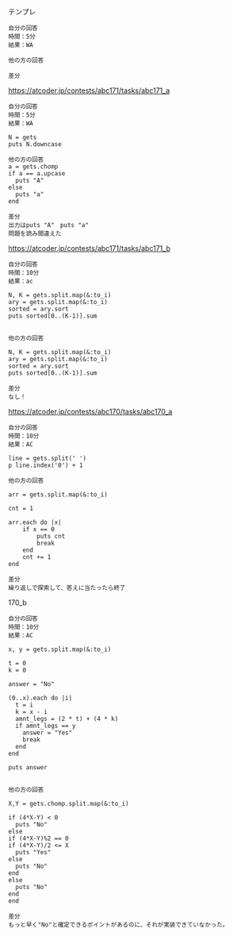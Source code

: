 テンプレ
~~~
自分の回答
時間：5分
結果：WA

他の方の回答

差分

~~~



https://atcoder.jp/contests/abc171/tasks/abc171_a
~~~
自分の回答
時間：5分
結果：WA

N = gets
puts N.downcase

他の方の回答
a = gets.chomp
if a == a.upcase
  puts "A"
else
  puts "a"
end

差分
出力はputs "A"　puts "a"
問題を読み間違えた
~~~


https://atcoder.jp/contests/abc171/tasks/abc171_b
~~~
自分の回答
時間：10分
結果：ac

N, K = gets.split.map(&:to_i)
ary = gets.split.map(&:to_i)
sorted = ary.sort
puts sorted[0..(K-1)].sum


他の方の回答

N, K = gets.split.map(&:to_i)
ary = gets.split.map(&:to_i)
sorted = ary.sort
puts sorted[0..(K-1)].sum

差分
なし！
~~~




https://atcoder.jp/contests/abc170/tasks/abc170_a
~~~
自分の回答
時間：10分
結果：AC

line = gets.split(' ')
p line.index('0') + 1

他の方の回答

arr = gets.split.map(&:to_i)

cnt = 1

arr.each do |x|
    if x == 0
        puts cnt
        break
    end
    cnt += 1
end

差分
繰り返しで探索して、答えに当たったら終了
~~~



170_b

~~~
自分の回答
時間：10分
結果：AC

x, y = gets.split.map(&:to_i)

t = 0
k = 0

answer = "No"

(0..x).each do |i|
  t = i
  k = x - i
  amnt_legs = (2 * t) + (4 * k)
  if amnt_legs == y
    answer = "Yes"
    break
  end
end

puts answer


他の方の回答

X,Y = gets.chomp.split.map(&:to_i)
 
if (4*X-Y) < 0
  puts "No"
else
if (4*X-Y)%2 == 0
if (4*X-Y)/2 <= X
  puts "Yes"
else
  puts "No"
end
else
  puts "No"
end
end

差分
もっと早く"No"と確定できるポイントがあるのに、それが実装できていなかった。
~~~

